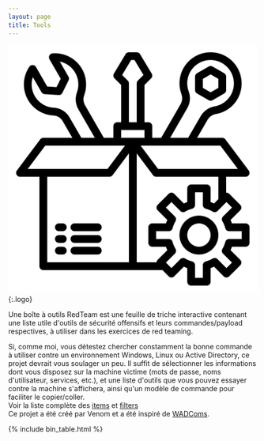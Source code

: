 ```yaml
---
layout: page
title: Tools
---
```


![logo](/assets/logo.png){:.logo}

Une boîte à outils RedTeam est une feuille de triche interactive contenant une liste utile d'outils de sécurité offensifs et leurs commandes/payload respectives, à utiliser dans les exercices de red teaming.

Si, comme moi, vous détestez chercher constamment la bonne commande à utiliser contre un environnement Windows, Linux ou Active Directory, ce projet devrait vous soulager un peu. Il suffit de sélectionner les informations dont vous disposez sur la machine victime (mots de passe, noms d'utilisateur, services, etc.), et une liste d'outils que vous pouvez essayer contre la machine s'affichera, ainsi qu'un modèle de commande pour faciliter le copier/coller.<br>
Voir la liste complète des [items](/items/) et [filters](/filters/) <br>
Ce projet a été créé par Venom et a été inspiré de [WADComs](https://wadcoms.github.io/).

[items]: /items/
[filters]: /filters/

{% include bin_table.html %}
